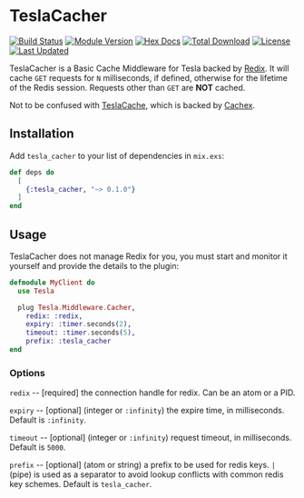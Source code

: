 # TeslaCacher

<!-- MDOC !-->

[![Build Status](https://travis-ci.org/OldhamMade/TeslaCacher.svg?branch=main)][TravisCI]
[![Module Version](https://img.shields.io/hexpm/v/tesla_cacher.svg)](https://hex.pm/packages/tesla_cacher)
[![Hex Docs](https://img.shields.io/badge/hex-docs-lightgreen.svg)](https://hexdocs.pm/tesla_cacher)
[![Total Download](https://img.shields.io/hexpm/dt/tesla_cacher.svg)](https://hex.pm/packages/tesla_cacher)
[![License](https://img.shields.io/hexpm/l/tesla_cacher.svg)](https://hex.pm/packages/tesla_cacher)
[![Last Updated](https://img.shields.io/github/last-commit/OldhamMade/TeslaCacher.svg)](https://github.com/OldhamMade/TeslaCacher/commits/master)


TeslaCacher is a Basic Cache Middleware for Tesla backed by
[Redix][Redix]. It will cache `GET` requests for `N` milliseconds, if
defined, otherwise for the lifetime of the Redis session. Requests
other than `GET` are **NOT** cached.

Not to be confused with [TeslaCache][Teslacache], which is backed by
[Cachex][Cachex].

## Installation

Add `tesla_cacher` to your list of dependencies in `mix.exs`:

```elixir
def deps do
  [
    {:tesla_cacher, "~> 0.1.0"}
  ]
end
```

## Usage

TeslaCacher does not manage Redix for you, you must start and monitor
it yourself and provide the details to the plugin:

```elixir
defmodule MyClient do
  use Tesla

  plug Tesla.Middleware.Cacher,
    redix: :redix,
    expiry: :timer.seconds(2),
    timeout: :timer.seconds(5),
    prefix: :tesla_cacher
end
```

### Options

`redix` -- [required] the connection handle for redix. Can be an
atom or a PID.

`expiry` -- [optional] (integer or `:infinity`) the expire time, in
milliseconds. Default is `:infinity`.

`timeout` -- [optional] (integer or `:infinity`) request timeout, in
milliseconds. Default is `5000`.

`prefix` -- [optional] (atom or string) a prefix to be used for redis
keys. `|` (pipe) is used as a separator to avoid lookup conflicts with
common redis key schemes. Default is `tesla_cacher`.



[Redix]: https://hex.pm/packages/redix
[Teslacache]: https://hex.pm/packages/tesla_cache
[Cachex]: https://hex.pm/packages/cachex
[TravisCI]: https://travis-ci.org/OldhamMade/TeslaCacher
